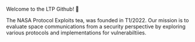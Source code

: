 Welcome to the LTP Github! 👋

The NASA Protocol Exploits tea, was founded in T1/2022. Our mission is to evaluate space communications from a security perspective by exploring various protocols and implementations for vulnerabiltiies. 
